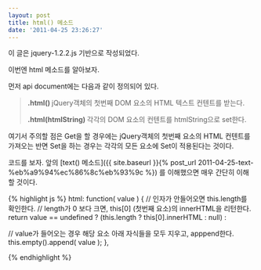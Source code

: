 ```yaml
---
layout: post
title: html() 메소드
date: '2011-04-25 23:26:27'
---
```


이 글은 jquery-1.2.2.js 기반으로 작성되었다.

이번엔 html 메소드를 알아보자.

먼저 api document에는 다음과 같이 정의되어 있다.

<blockquote>
<strong>.html() </strong>
jQuery객체의 첫번째 DOM 요소의 HTML 텍스트 컨텐트를 받는다.

<strong> .html(htmlString) </strong>
각각의 DOM 요소의 컨텐트를 htmlString으로 set한다.
</blockquote>

여기서 주의할 점은 Get을 할 경우에는 jQuery객체의 첫번째 요소의 HTML 컨텐트를 가져오는 반면 Set을 하는 경우는 각각의 모든 요소에 Set이 적용된다는 것이다.


코드를 보자. 앞의 
[text() 메소드]({{ site.baseurl }}{% post_url 2011-04-25-text-%eb%a9%94%ec%86%8c%eb%93%9c %})
를 이해했으면 매우 간단히 이해할 것이다. 

{% highlight js %}
html: function( value ) {
  // 인자가 안들어오면 this.length를 확인한다.
  // length가 0 보다 크면, this[0] (첫번째 요소)의 innerHTML을 리턴한다.
  return value == undefined ?
                 (this.length ?  this[0].innerHTML : null) :
                
  // value가 들어오는 경우 해당 요소 아래 자식들을 모두 지우고, apppend한다.
  this.empty().append( value );
},   

{% endhighlight %}
